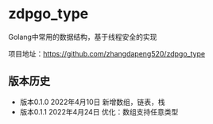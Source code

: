 # zdpgo_type
Golang中常用的数据结构，基于线程安全的实现

项目地址：https://github.com/zhangdapeng520/zdpgo_type

## 版本历史
- 版本0.1.0 2022年4月10日 新增数组，链表，栈
- 版本0.1.1 2022年4月24日 优化：数组支持任意类型

